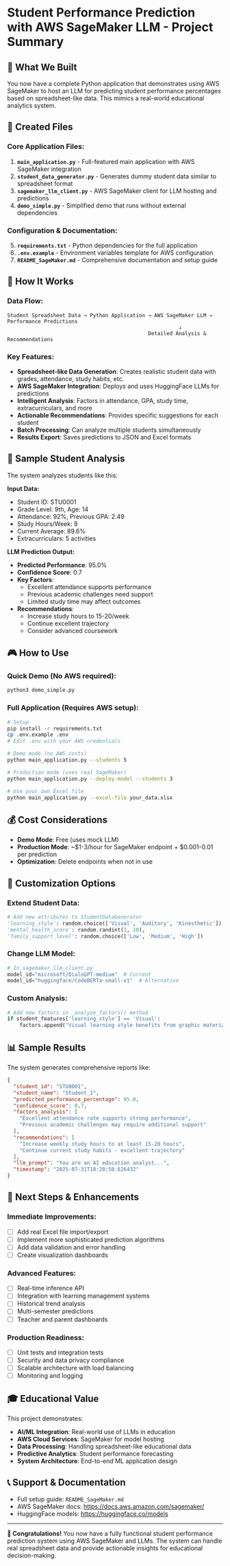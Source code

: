 # Student Performance Prediction with AWS SageMaker LLM - Project Summary

## 🎯 What We Built

You now have a complete Python application that demonstrates using AWS SageMaker to host an LLM for predicting student performance percentages based on spreadsheet-like data. This mimics a real-world educational analytics system.

## 📁 Created Files

### Core Application Files:
1. **`main_application.py`** - Full-featured main application with AWS SageMaker integration
2. **`student_data_generator.py`** - Generates dummy student data similar to spreadsheet format
3. **`sagemaker_llm_client.py`** - AWS SageMaker client for LLM hosting and predictions
4. **`demo_simple.py`** - Simplified demo that runs without external dependencies

### Configuration & Documentation:
5. **`requirements.txt`** - Python dependencies for the full application
6. **`.env.example`** - Environment variables template for AWS configuration
7. **`README_SageMaker.md`** - Comprehensive documentation and setup guide

## 🚀 How It Works

### Data Flow:
```
Student Spreadsheet Data → Python Application → AWS SageMaker LLM → Performance Predictions
                                                        ↓
                                              Detailed Analysis & Recommendations
```

### Key Features:
- **Spreadsheet-like Data Generation**: Creates realistic student data with grades, attendance, study habits, etc.
- **AWS SageMaker Integration**: Deploys and uses HuggingFace LLMs for predictions
- **Intelligent Analysis**: Factors in attendance, GPA, study time, extracurriculars, and more
- **Actionable Recommendations**: Provides specific suggestions for each student
- **Batch Processing**: Can analyze multiple students simultaneously
- **Results Export**: Saves predictions to JSON and Excel formats

## 🧠 Sample Student Analysis

The system analyzes students like this:

**Input Data:**
- Student ID: STU0001
- Grade Level: 9th, Age: 14
- Attendance: 92%, Previous GPA: 2.49
- Study Hours/Week: 9
- Current Average: 89.6%
- Extracurriculars: 5 activities

**LLM Prediction Output:**
- **Predicted Performance**: 95.0%
- **Confidence Score**: 0.7
- **Key Factors**: 
  - Excellent attendance supports performance
  - Previous academic challenges need support
  - Limited study time may affect outcomes
- **Recommendations**:
  - Increase study hours to 15-20/week
  - Continue excellent trajectory
  - Consider advanced coursework

## 🎮 How to Use

### Quick Demo (No AWS required):
```bash
python3 demo_simple.py
```

### Full Application (Requires AWS setup):
```bash
# Setup
pip install -r requirements.txt
cp .env.example .env
# Edit .env with your AWS credentials

# Demo mode (no AWS costs)
python main_application.py --students 5

# Production mode (uses real SageMaker)
python main_application.py --deploy-model --students 3

# Use your own Excel file
python main_application.py --excel-file your_data.xlsx
```

## 💰 Cost Considerations

- **Demo Mode**: Free (uses mock LLM)
- **Production Mode**: ~$1-3/hour for SageMaker endpoint + $0.001-0.01 per prediction
- **Optimization**: Delete endpoints when not in use

## 🔧 Customization Options

### Extend Student Data:
```python
# Add new attributes to StudentDataGenerator
'learning_style': random.choice(['Visual', 'Auditory', 'Kinesthetic']),
'mental_health_score': random.randint(1, 10),
'family_support_level': random.choice(['Low', 'Medium', 'High'])
```

### Change LLM Model:
```python
# In sagemaker_llm_client.py
model_id="microsoft/DialoGPT-medium"  # Current
model_id="huggingface/CodeBERTa-small-v1"  # Alternative
```

### Custom Analysis:
```python
# Add new factors in _analyze_factors() method
if student_features['learning_style'] == 'Visual':
    factors.append("Visual learning style benefits from graphic materials")
```

## 📊 Sample Results

The system generates comprehensive reports like:

```json
{
  "student_id": "STU0001",
  "student_name": "Student_1",
  "predicted_performance_percentage": 95.0,
  "confidence_score": 0.7,
  "factors_analysis": [
    "Excellent attendance rate supports strong performance",
    "Previous academic challenges may require additional support"
  ],
  "recommendations": [
    "Increase weekly study hours to at least 15-20 hours",
    "Continue current study habits - excellent trajectory"
  ],
  "llm_prompt": "You are an AI education analyst...",
  "timestamp": "2025-07-31T18:20:50.626432"
}
```

## 🚧 Next Steps & Enhancements

### Immediate Improvements:
- [ ] Add real Excel file import/export
- [ ] Implement more sophisticated prediction algorithms
- [ ] Add data validation and error handling
- [ ] Create visualization dashboards

### Advanced Features:
- [ ] Real-time inference API
- [ ] Integration with learning management systems
- [ ] Historical trend analysis
- [ ] Multi-semester predictions
- [ ] Teacher and parent dashboards

### Production Readiness:
- [ ] Unit tests and integration tests
- [ ] Security and data privacy compliance
- [ ] Scalable architecture with load balancing
- [ ] Monitoring and logging

## 🎓 Educational Value

This project demonstrates:
- **AI/ML Integration**: Real-world use of LLMs in education
- **AWS Cloud Services**: SageMaker for model hosting
- **Data Processing**: Handling spreadsheet-like educational data
- **Predictive Analytics**: Student performance forecasting
- **System Architecture**: End-to-end ML application design

## 📞 Support & Documentation

- Full setup guide: `README_SageMaker.md`
- AWS SageMaker docs: https://docs.aws.amazon.com/sagemaker/
- HuggingFace models: https://huggingface.co/models

---

**🎉 Congratulations!** You now have a fully functional student performance prediction system using AWS SageMaker and LLMs. The system can handle real spreadsheet data and provide actionable insights for educational decision-making.